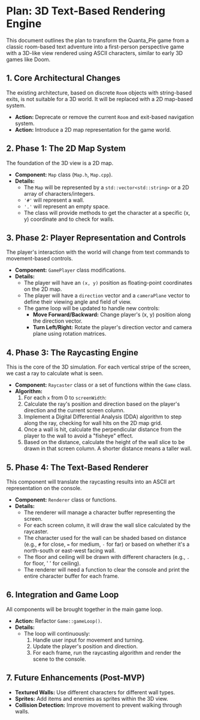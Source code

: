 # Plan: 3D Text-Based Rendering Engine

This document outlines the plan to transform the Quanta_Pie game from a classic room-based text adventure into a first-person perspective game with a 3D-like view rendered using ASCII characters, similar to early 3D games like Doom.

## 1. Core Architectural Changes

The existing architecture, based on discrete `Room` objects with string-based exits, is not suitable for a 3D world. It will be replaced with a 2D map-based system.

- **Action:** Deprecate or remove the current `Room` and exit-based navigation system.
- **Action:** Introduce a 2D map representation for the game world.

## 2. Phase 1: The 2D Map System

The foundation of the 3D view is a 2D map.

- **Component:** `Map` class (`Map.h`, `Map.cpp`).
- **Details:**
    - The `Map` will be represented by a `std::vector<std::string>` or a 2D array of characters/integers.
    - `'#'` will represent a wall.
    - `'.'` will represent an empty space.
    - The class will provide methods to get the character at a specific (x, y) coordinate and to check for walls.

## 3. Phase 2: Player Representation and Controls

The player's interaction with the world will change from text commands to movement-based controls.

- **Component:** `GamePlayer` class modifications.
- **Details:**
    - The player will have an `(x, y)` position as floating-point coordinates on the 2D map.
    - The player will have a `direction` vector and a `cameraPlane` vector to define their viewing angle and field of view.
    - The game loop will be updated to handle new controls:
        - **Move Forward/Backward:** Change player's (x, y) position along the direction vector.
        - **Turn Left/Right:** Rotate the player's direction vector and camera plane using rotation matrices.

## 4. Phase 3: The Raycasting Engine

This is the core of the 3D simulation. For each vertical stripe of the screen, we cast a ray to calculate what is seen.

- **Component:** `Raycaster` class or a set of functions within the `Game` class.
- **Algorithm:**
    1. For each `x` from 0 to `screenWidth`:
    2. Calculate the ray's position and direction based on the player's direction and the current screen column.
    3. Implement a Digital Differential Analysis (DDA) algorithm to step along the ray, checking for wall hits on the 2D map grid.
    4. Once a wall is hit, calculate the perpendicular distance from the player to the wall to avoid a "fisheye" effect.
    5. Based on the distance, calculate the height of the wall slice to be drawn in that screen column. A shorter distance means a taller wall.

## 5. Phase 4: The Text-Based Renderer

This component will translate the raycasting results into an ASCII art representation on the console.

- **Component:** `Renderer` class or functions.
- **Details:**
    - The renderer will manage a character buffer representing the screen.
    - For each screen column, it will draw the wall slice calculated by the raycaster.
    - The character used for the wall can be shaded based on distance (e.g., `#` for close, `=` for medium, `-` for far) or based on whether it's a north-south or east-west facing wall.
    - The floor and ceiling will be drawn with different characters (e.g., `.` for floor, ' ' for ceiling).
    - The renderer will need a function to clear the console and print the entire character buffer for each frame.

## 6. Integration and Game Loop

All components will be brought together in the main game loop.

- **Action:** Refactor `Game::gameLoop()`.
- **Details:**
    - The loop will continuously:
        1. Handle user input for movement and turning.
        2. Update the player's position and direction.
        3. For each frame, run the raycasting algorithm and render the scene to the console.

## 7. Future Enhancements (Post-MVP)

- **Textured Walls:** Use different characters for different wall types.
- **Sprites:** Add items and enemies as sprites within the 3D view.
- **Collision Detection:** Improve movement to prevent walking through walls.
